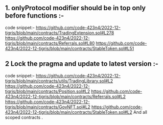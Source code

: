 ## 1. onlyProtocol modifier should be in top only before functions :-

code snippet:-
https://github.com/code-423n4/2022-12-tigris/blob/main/contracts/TradingExtension.sol#L278
https://github.com/code-423n4/2022-12-tigris/blob/main/contracts/Referrals.sol#L80
https://github.com/code-423n4/2022-12-tigris/blob/main/contracts/StableToken.sol#L51

## 2 Lock the pragma and update to latest version :-

code snippet:-
https://github.com/code-423n4/2022-12-tigris/blob/main/contracts/utils/TradingLibrary.sol#L2
https://github.com/code-423n4/2022-12-tigris/blob/main/contracts/Position.sol#L2
https://github.com/code-423n4/2022-12-tigris/blob/main/contracts/Referrals.sol#L2
https://github.com/code-423n4/2022-12-tigris/blob/main/contracts/GovNFT.sol#L2
https://github.com/code-423n4/2022-12-tigris/blob/main/contracts/StableToken.sol#L2
And all scoped contracts .